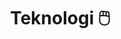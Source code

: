 ---
title: Teknologi 🖱️
description: 
image: "https://img.freepik.com/premium-vector/isometric-site-creation-concept-webpage-design-development-people-are-working-creating-website-applications-transferring-information-vector-illustration_589019-3130.jpg"

# Badge style
style:
    background: "#2a9d8f"
    color: "#fff"
---